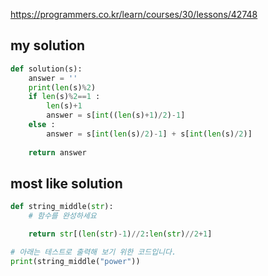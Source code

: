 https://programmers.co.kr/learn/courses/30/lessons/42748

## my solution
```python
def solution(s):
    answer = ''
    print(len(s)%2)
    if len(s)%2==1 :
        len(s)+1
        answer = s[int((len(s)+1)/2)-1]
    else :
        answer = s[int(len(s)/2)-1] + s[int(len(s)/2)]
        
    return answer
```

## most like solution
```python
def string_middle(str):
    # 함수를 완성하세요

    return str[(len(str)-1)//2:len(str)//2+1]

# 아래는 테스트로 출력해 보기 위한 코드입니다.
print(string_middle("power"))
```